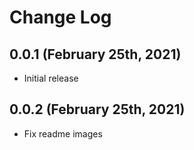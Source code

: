 # Change Log

## 0.0.1 (February 25th, 2021)

- Initial release

## 0.0.2 (February 25th, 2021)

- Fix readme images